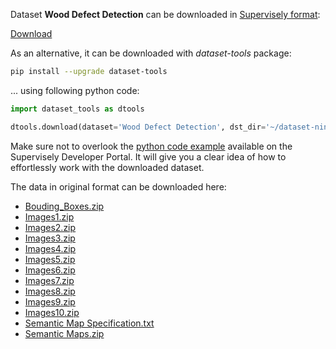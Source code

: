 Dataset **Wood Defect Detection** can be downloaded in [Supervisely format](https://developer.supervisely.com/api-references/supervisely-annotation-json-format):

 [Download](https://www.dropbox.com/scl/fi/ngpkf1zg667ifh6fbrjuu/wood-defect-detection-DatasetNinja.tar?rlkey=j9jw4remk944dk2y1l9d88s1h&dl=1)

As an alternative, it can be downloaded with *dataset-tools* package:
``` bash
pip install --upgrade dataset-tools
```

... using following python code:
``` python
import dataset_tools as dtools

dtools.download(dataset='Wood Defect Detection', dst_dir='~/dataset-ninja/')
```
Make sure not to overlook the [python code example](https://developer.supervisely.com/getting-started/python-sdk-tutorials/iterate-over-a-local-project) available on the Supervisely Developer Portal. It will give you a clear idea of how to effortlessly work with the downloaded dataset.

The data in original format can be downloaded here:

- [Bouding_Boxes.zip](https://zenodo.org/record/4694695/files/Bouding_Boxes.zip?download=1)
- [Images1.zip](https://zenodo.org/record/4694695/files/Images1.zip?download=1)
- [Images2.zip](https://zenodo.org/record/4694695/files/Images2.zip?download=1)
- [Images3.zip](https://zenodo.org/record/4694695/files/Images3.zip?download=1)
- [Images4.zip](https://zenodo.org/record/4694695/files/Images4.zip?download=1)
- [Images5.zip](https://zenodo.org/record/4694695/files/Images5.zip?download=1)
- [Images6.zip](https://zenodo.org/record/4694695/files/Images6.zip?download=1)
- [Images7.zip](https://zenodo.org/record/4694695/files/Images7.zip?download=1)
- [Images8.zip](https://zenodo.org/record/4694695/files/Images8.zip?download=1)
- [Images9.zip](https://zenodo.org/record/4694695/files/Images9.zip?download=1)
- [Images10.zip](https://zenodo.org/record/4694695/files/Images10.zip?download=1)
- [Semantic Map Specification.txt](https://zenodo.org/record/4694695/files/Semantic%20Map%20Specification.txt?download=1)
- [Semantic Maps.zip](https://zenodo.org/record/4694695/files/Semantic%20Maps.zip?download=1)
